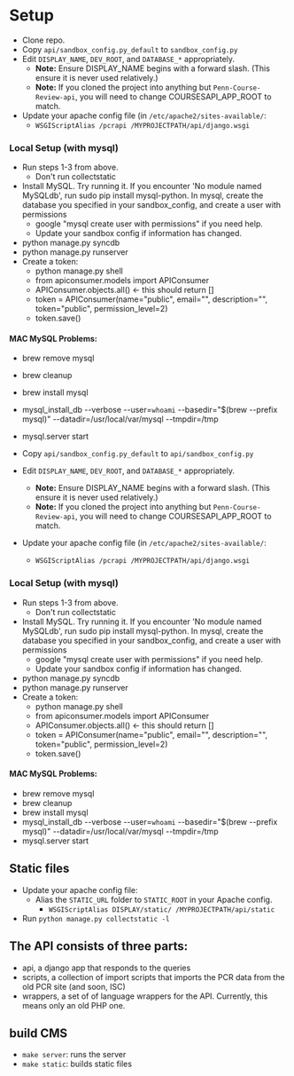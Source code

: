 # Setup

- Clone repo.
- Copy `api/sandbox_config.py_default` to `sandbox_config.py`
- Edit `DISPLAY_NAME`, `DEV_ROOT`, and `DATABASE_*` appropriately.
  - **Note:** Ensure DISPLAY_NAME begins with a forward slash. (This ensure it is never used relatively.)
  - **Note:** If you cloned the project into anything but `Penn-Course-Review-api`, you will need to change COURSESAPI_APP_ROOT to match.
- Update your apache config file (in `/etc/apache2/sites-available/`:
  - `WSGIScriptAlias /pcrapi /MYPROJECTPATH/api/django.wsgi`

### Local Setup (with mysql)
- Run steps 1-3 from above.
  - Don't run collectstatic
- Install MySQL. Try running it. If you encounter 'No module named MySQLdb', run sudo pip install mysql-python.
 In mysql, create the database you specified in your sandbox_config, and create a user with permissions
  - google "mysql create user with permissions" if you need help.
  - Update your sandbox config if information has changed.
- python manage.py syncdb
- python manage.py runserver
- Create a token:
  - python manage.py shell
  - from apiconsumer.models import APIConsumer
  - APIConsumer.objects.all() <- this should return []
  - token = APIConsumer(name="public", email="", description="", token="public", permission_level=2)
  - token.save()

#### MAC MySQL Problems:
- brew remove mysql
- brew cleanup
- brew install mysql
- mysql_install_db --verbose --user=`whoami` --basedir="$(brew --prefix mysql)" --datadir=/usr/local/var/mysql --tmpdir=/tmp
- mysql.server start

- Copy `api/sandbox_config.py_default` to `api/sandbox_config.py`
- Edit `DISPLAY_NAME`, `DEV_ROOT`, and `DATABASE_*` appropriately.
  - **Note:** Ensure DISPLAY_NAME begins with a forward slash. (This ensure it is never used relatively.)
  - **Note:** If you cloned the project into anything but `Penn-Course-Review-api`, you will need to change COURSESAPI_APP_ROOT to match.
- Update your apache config file (in `/etc/apache2/sites-available/`:
  - `WSGIScriptAlias /pcrapi /MYPROJECTPATH/api/django.wsgi`

### Local Setup (with mysql)
- Run steps 1-3 from above.
  - Don't run collectstatic
- Install MySQL. Try running it. If you encounter 'No module named MySQLdb', run sudo pip install mysql-python.
 In mysql, create the database you specified in your sandbox_config, and create a user with permissions
  - google "mysql create user with permissions" if you need help.
  - Update your sandbox config if information has changed.
- python manage.py syncdb
- python manage.py runserver
- Create a token:
  - python manage.py shell
  - from apiconsumer.models import APIConsumer
  - APIConsumer.objects.all() <- this should return []
  - token = APIConsumer(name="public", email="", description="", token="public", permission_level=2)
  - token.save()

#### MAC MySQL Problems:
- brew remove mysql
- brew cleanup
- brew install mysql
- mysql_install_db --verbose --user=`whoami` --basedir="$(brew --prefix mysql)" --datadir=/usr/local/var/mysql --tmpdir=/tmp
- mysql.server start


## Static files
- Update your apache config file:
    - Alias the `STATIC_URL` folder to `STATIC_ROOT` in your Apache config.
        - `WSGIScriptAlias DISPLAY/static/ /MYPROJECTPATH/api/static`
- Run `python manage.py collectstatic -l`

## The API consists of three parts:

- api, a django app that responds to the queries
- scripts, a collection of import scripts that imports the PCR data from the old PCR site (and soon, ISC)
- wrappers, a set of of language wrappers for the API.  Currently, this means only an old PHP one.


## build CMS
- `make server`: runs the server
- `make static`: builds static files


